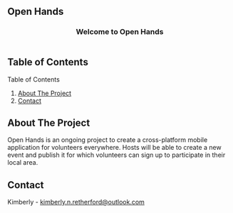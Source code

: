 ## Open Hands


<!-- PROJECT LOGO -->
<h3 align="center">Welcome to Open Hands</h3>


<!-- TABLE OF CONTENTS -->
  <summary><h2 style="display: inline-block">Table of Contents</h2></summary>
  <summary>Table of Contents</summary>
  <ol>
    <li><a href="#about-the-project">About The Project</a></li>
    <li><a href="#contact">Contact</a></li>
  </ol>

<!-- ABOUT THE PROJECT -->
## About The Project
 Open Hands is an ongoing project to create a cross-platform mobile application for volunteers everywhere.
 Hosts will be able to create a new event and publish it for which volunteers can sign up to participate in their local area.
 

<!-- CONTACT -->
## Contact
Kimberly - kimberly.n.retherford@outlook.com

<!-- ACKNOWLEDGEMENTS -->


